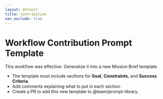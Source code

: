 ```yaml
---
layout: default
title: Contribution
nav_exclude: true
---
```


# Workflow Contribution Prompt Template

This workflow was effective. Generalize it into a new Mission Brief template.
- The template must include sections for **Goal**, **Constraints**, and **Success Criteria**.
- Add comments explaining what to put in each section.
- Create a PR to add this new template to @team/prompt-library.